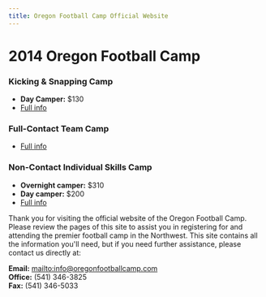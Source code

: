 ```yaml
---
title: Oregon Football Camp Official Website
---
```


# 2014 Oregon Football Camp


### Kicking & Snapping Camp
* __Day Camper:__ $130
* [Full info](/kicking-camp)

### Full-Contact Team Camp
* [Full info](/team-camp)

### Non-Contact Individual Skills Camp
* __Overnight camper:__ $310
* __Day camper:__ $200
* [Full info](/individual-camp)

Thank you for visiting the official website of the Oregon Football Camp. Please
review the pages of this site to assist you in registering for and attending the
premier football camp in the Northwest. This site contains all the information
you'll need, but if you need further assistance, please contact us directly at:

__Email:__ <mailto:info@oregonfootballcamp.com>  
__Office:__ (541) 346-3825  
__Fax:__ (541) 346-5033
